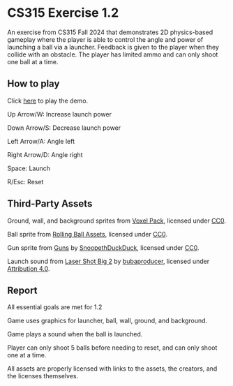 # CS315 Exercise 1.2

An exercise from CS315 Fall 2024 that demonstrates 2D physics-based gameplay where the player is able to control the angle and power of launching a ball via a launcher. Feedback is given to the player when they collide with an obstacle. The player has limited ammo and can only shoot one ball at a time.

## How to play

Click [here](https://bsu-cs315.github.io/E1-WilliamRobinson/) to play the demo.

Up Arrow/W: Increase launch power

Down Arrow/S: Decrease launch power

Left Arrow/A: Angle left

Right Arrow/D: Angle right

Space: Launch

R/Esc: Reset

## Third-Party Assets

Ground, wall, and background sprites from [Voxel Pack](https://kenney.nl/assets/voxel-pack), licensed under [CC0](https://creativecommons.org/publicdomain/zero/1.0/).

Ball sprite from [Rolling Ball Assets](https://kenney.nl/assets/rolling-ball-assets), licensed under [CC0](https://creativecommons.org/publicdomain/zero/1.0/).

Gun sprite from [Guns](https://snoopethduckduck.itch.io/guns) by [SnoopethDuckDuck](https://snoopethduckduck.itch.io/), licensed under [CC0](https://creativecommons.org/publicdomain/zero/1.0/).

Launch sound from [Laser Shot Big 2](https://freesound.org/people/bubaproducer/sounds/151015/) by [bubaproducer](https://freesound.org/people/bubaproducer/), licensed under [Attribution 4.0](https://creativecommons.org/licenses/by/4.0/).

## Report

All essential goals are met for 1.2

Game uses graphics for launcher, ball, wall, ground, and background.

Game plays a sound when the ball is launched.

Player can only shoot 5 balls before needing to reset, and can only shoot one at a time.

All assets are properly licensed with links to the assets, the creators, and the licenses themselves.
